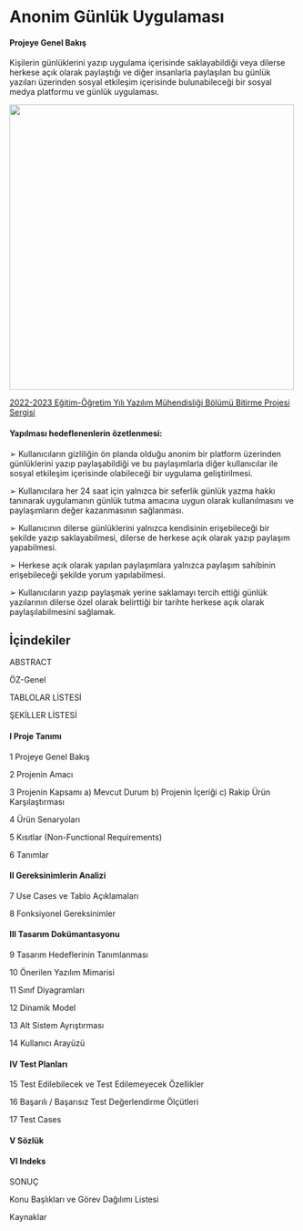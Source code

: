 # Anonim Günlük Uygulaması

#### Projeye Genel Bakış

Kişilerin günlüklerini yazıp uygulama içerisinde saklayabildiği veya dilerse herkese açık olarak
paylaştığı ve diğer insanlarla paylaşılan bu günlük yazıları üzerinden sosyal etkileşim içerisinde
bulunabileceği bir sosyal medya platformu ve günlük uygulaması.

<img src="https://www.beykent.edu.tr/images/default-source/sanal-galeri/2022-2023-akademi-k-yili-yazilim-m%C3%BChendi-sli-%C4%9Fi-b%C3%B6l%C3%BCm%C3%BC-bi-ti-rme-projesi-di-ji-tal-sergi-si/8.jpg?sfvrsn=109ea500_2" width=500 height=500>


<a href= "https://www.beykent.edu.tr/dijital-sergiler/2022-2023-e%C4%9Fitim-%C3%B6%C4%9Fretim-y%C4%B1l%C4%B1-yaz%C4%B1l%C4%B1m-m%C3%BChendisli%C4%9Fi-b%C3%B6l%C3%BCm%C3%BC-bitirme-projesi-sergisi/images/default-source/sanal-galeri/2022-2023-akademi-k-yili-yazilim-m%C3%BChendi-sli-%C4%9Fi-b%C3%B6l%C3%BCm%C3%BC-bi-ti-rme-projesi-di-ji-tal-sergi-si/8">2022-2023 Eğitim-Öğretim Yılı Yazılım Mühendisliği Bölümü Bitirme Projesi Sergisi</a>
#### Yapılması hedeflenenlerin özetlenmesi:

➢ Kullanıcıların gizliliğin ön planda olduğu anonim bir platform üzerinden günlüklerini
yazıp paylaşabildiği ve bu paylaşımlarla diğer kullanıcılar ile sosyal etkileşim içerisinde
olabileceği bir uygulama geliştirilmesi.


➢ Kullanıcılara her 24 saat için yalnızca bir seferlik günlük yazma hakkı tanınarak
uygulamanın günlük tutma amacına uygun olarak kullanılmasını ve paylaşımların değer
kazanmasının sağlanması.


➢ Kullanıcının dilerse günlüklerini yalnızca kendisinin erişebileceği bir şekilde yazıp
saklayabilmesi, dilerse de herkese açık olarak yazıp paylaşım yapabilmesi.


➢ Herkese açık olarak yapılan paylaşımlara yalnızca paylaşım sahibinin erişebileceği
şekilde yorum yapılabilmesi.


➢ Kullanıcıların yazıp paylaşmak yerine saklamayı tercih ettiği günlük yazılarının dilerse
özel olarak belirttiği bir tarihte herkese açık olarak paylaşılabilmesini sağlamak.

## İçindekiler

ABSTRACT

ÖZ-Genel

TABLOLAR LİSTESİ

ŞEKİLLER LİSTESİ

#### I Proje Tanımı
1 Projeye Genel Bakış

2 Projenin Amacı

3 Projenin Kapsamı
  a) Mevcut Durum
  b) Projenin İçeriği
  c) Rakip Ürün Karşılaştırması
  
4 Ürün Senaryoları

5 Kısıtlar (Non-Functional Requirements)

6 Tanımlar

#### II Gereksinimlerin Analizi
7 Use Cases ve Tablo Açıklamaları

8 Fonksiyonel Gereksinimler

#### III Tasarım Dokümantasyonu
9 Tasarım Hedeflerinin Tanımlanması

10 Önerilen Yazılım Mimarisi

11 Sınıf Diyagramları

12 Dinamik Model

13 Alt Sistem Ayrıştırması

14 Kullanıcı Arayüzü

#### IV Test Planları
15 Test Edilebilecek ve Test Edilemeyecek Özellikler

16 Başarılı / Başarısız Test Değerlendirme Ölçütleri

17 Test Cases 

#### V Sözlük 
#### VI Indeks

SONUÇ

Konu Başlıkları ve Görev Dağılımı Listesi

Kaynaklar
